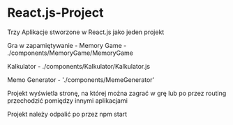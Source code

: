 # React.js-Project
Trzy Aplikacje stworzone w React.js jako jeden projekt

Gra w zapamiętywanie - Memory Game - ./components/MemoryGame/MemoryGame

Kalkulator - ./components/Kalkulator/Kalkulator.js

Memo Generator - './components/MemeGenerator'

Projekt wyświetla stronę, na której można zagrać w grę lub po przez routing przechodzić pomiędzy innymi aplikacjami  

Projekt należy odpalić po przez npm start
